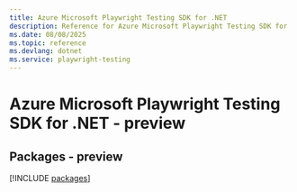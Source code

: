 ```yaml
---
title: Azure Microsoft Playwright Testing SDK for .NET
description: Reference for Azure Microsoft Playwright Testing SDK for .NET
ms.date: 08/08/2025
ms.topic: reference
ms.devlang: dotnet
ms.service: playwright-testing
---
```

# Azure Microsoft Playwright Testing SDK for .NET - preview
## Packages - preview
[!INCLUDE [packages](microsoft-playwright-testing-index.md)]
